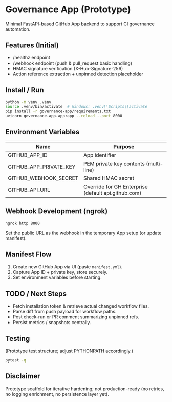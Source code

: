 # Governance App (Prototype)

Minimal FastAPI-based GitHub App backend to support CI governance automation.

## Features (Initial)

- /healthz endpoint
- /webhook endpoint (push & pull_request basic handling)
- HMAC signature verification (X-Hub-Signature-256)
- Action reference extraction + unpinned detection placeholder

## Install / Run

```bash
python -m venv .venv
source .venv/bin/activate  # Windows: .venv\\Scripts\\activate
pip install -r governance-app/requirements.txt
uvicorn governance-app.app:app --reload --port 8000
```

## Environment Variables

| Name | Purpose |
|------|---------|
| GITHUB_APP_ID | App identifier |
| GITHUB_APP_PRIVATE_KEY | PEM private key contents (multi-line) |
| GITHUB_WEBHOOK_SECRET | Shared HMAC secret |
| GITHUB_API_URL | Override for GH Enterprise (default api.github.com) |

## Webhook Development (ngrok)

```bash
ngrok http 8000
```

Set the public URL as the webhook in the temporary App setup (or update manifest).

## Manifest Flow

1. Create new GitHub App via UI (paste `manifest.yml`).
2. Capture App ID + private key, store securely.
3. Set environment variables before starting.

## TODO / Next Steps

- Fetch installation token & retrieve actual changed workflow files.
- Parse diff from push payload for workflow paths.
- Post check-run or PR comment summarizing unpinned refs.
- Persist metrics / snapshots centrally.

## Testing

(Prototype test structure; adjust PYTHONPATH accordingly.)

```bash
pytest -q
```

## Disclaimer

Prototype scaffold for iterative hardening; not production-ready (no retries,
no logging enrichment, no persistence layer yet).
